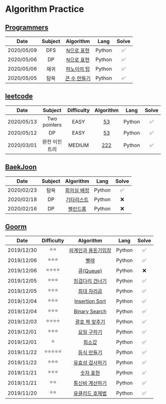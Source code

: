 # Algorithm Practice

## [Programmers](https://programmers.co.kr/)

|    Date    | Subject |                       Algorithm                       |  Lang  | Solve |
| :--------: | :-----: | :---------------------------------------------------: | :----: | :---: |
| 2020/05/09 |   DFS    |   [N으로 표현](./programmers/solved/여행경로/README.md)   | Python |   ✅   |
| 2020/05/06 |   DP    |   [N으로 표현](./programmers/solved/N으로%20표현/README.md)   | Python |   ✅   |
| 2020/05/06 |   재귀    |   [하노이의 탑](./programmers/solved/하노이의%20탑/README.md)   | Python |   ✅   |
| 2020/05/05 |   탐욕    | [큰 수 만들기](./programmers/solved/큰%20수%20만들기/README.md) | Python |   ✅   |


## [leetcode](https://leetcode.com/)

|    Date    | Subject  | Difficulty |               Algorithm                |  Lang  | Solve |
| :--------: | :------: | :--------: | :------------------------------------: | :----: | :---: |
| 2020/05/13 | Two pointers |   EASY   | [53](./leetcode/solved/283/README.md) | Python |   ✅   |
| 2020/05/12 | DP |   EASY   | [53](./leetcode/solved/53/README.md) | Python |   ✅   |
| 2020/03/01 | 완전 이진 트리 |   MEDIUM   | [222](./leetcode/solved/222/README.md) | Python |   ✅   |

## [BaekJoon](https://www.acmicpc.net/)

|    Date    | Subject |                   Algorithm                    |  Lang  | Solve |
| :--------: | :-----: | :--------------------------------------------: | :----: | :---: |
| 2020/02/23 |   탐욕    | [회의실 배정](./baekjoon/solved/회의실%20배정/README.md) | Python |   ✅   |
| 2020/02/18 |   DP    |  [기타리스트](./baekjoon/not-yet/기타리스트/README.md)   | Python |   ❌   |
| 2020/02/16 |   DP    |   [팰린드롬](./baekjoon/not-yet/팰린드롬/README.md)    | Python |   ❌   |

## [Goorm](https://level.goorm.io/)

|    Date    |           Difficulty           |                          Algorithm                          |  Lang  | Solve |
| :--------: | :----------------------------: | :---------------------------------------------------------: | :----: | :---: |
| 2019/12/30 |          :star::star:          |     [외계인과 용돈기입장](./goorm/solved/외계인과%20용돈기입장/README.md)     | Python |   ✅   |
| 2019/12/06 |       :star::star::star:       |              [빨래](./goorm/solved/빨래/README.md)              | Python |   ✅   |
| 2019/12/06 |    :star::star::star::star:    |      [큐(Queue)](<./goorm/not-yet/큐(Queue)/README.md>)       | Python |   ❌   |
| 2019/12/05 |       :star::star::star:       |       [징검다리 건너기](./goorm/solved/징검다리%20건너기/README.md)       | Python |   ✅   |
| 2019/12/05 |       :star::star::star:       |         [최대 자리곱](./goorm/solved/최대%20자리곱/README.md)         | Python |   ✅   |
| 2019/12/04 |       :star::star::star:       | [Insertion Sort](./goorm/solved/Insertion%20Sort/README.md) | Python |   ✅   |
| 2019/12/04 |       :star::star::star:       |  [Binary Search](./goorm/solved/Binary%20Search/README.md)  | Python |   ✅   |
| 2019/12/03 |    :star::star::star::star:    |      [괄호 짝 맞추기](./goorm/solved/괄호%20짝%20맞추기/README.md)      | Python |   ✅   |
| 2019/12/01 |       :star::star::star:       |         [요일 구하기](./goorm/solved/요일%20구하기/README.md)         | Python |   ✅   |
| 2019/12/01 |             :star:             |             [최소값](./goorm/solved/최소값/README.md)             | Python |   ✅   |
| 2019/11/22 | :star::star::star::star::star: |         [등식 만들기](./goorm/solved/등식%20만들기/README.md)         | Python |   ✅   |
| 2019/11/22 |       :star::star::star:       |       [유효성 검사하기](./goorm/solved/유효성%20검사하기/README.md)       | Python |   ✅   |
| 2019/11/21 |       :star::star::star:       |          [숫자 표현](./goorm/solved/숫자%20표현/README.md)          | Python |   ✅   |
| 2019/11/21 |          :star::star:          |       [통신비 계산하기](./goorm/solved/통신비%20계산하기/README.md)       | Python |   ✅   |
| 2019/11/20 |          :star::star:          |       [유클리드 호제법](./goorm/solved/유클리드%20호제법/README.md)       | Python |   ✅   |
